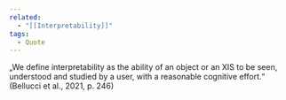 ```yaml
---
related:
  - "[[Interpretability]]"
tags:
  - Quote
---
```

„We define interpretability as the ability of an object or an XIS to be seen, understood and studied by a user, with a reasonable cognitive effort.“ (Bellucci et al., 2021, p. 246)